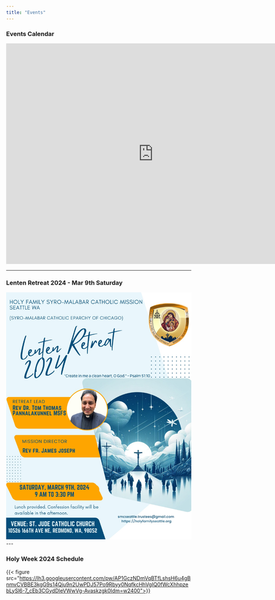 ```yaml
---
title: "Events"
---
```


<div>
    <h3>Events Calendar</h3>
    <div class="container-iframe">
        <iframe class="responsive-iframe" src="https://calendar.google.com/calendar/embed?src=c21jc2VhdHRsZS50cnVzdGVlc0BnbWFpbC5jb20&src=Y181OGFkM2FiNzMxM2U4OTRkZWYxMDFjNmE2MjNhZDBjYTE2N2QxMmU5NmVlZTUxYzdjMmVlY2VjNDU4NjcyMzc5QGdyb3VwLmNhbGVuZGFyLmdvb2dsZS5jb20" width="800" height="600" frameborder="0" scrolling="no"></iframe>
    </div>
</div>

---
### Lenten Retreat 2024 - Mar 9th Saturday

<img src="/img/retreat_mar_2024.jpg" width="auto" height="auto">
---

### Holy Week 2024 Schedule

{{< figure src="https://lh3.googleusercontent.com/pw/AP1GczNDmVqBTfLshsH6u4gBnmvCVBBE3kgG9s14Qju9n2UwPDJ57Po9Rbyy0NqfkcHhVgIQ0fWcXhhpzebLySl6-7_cEb3CGydDleVWwVg-Avaskzgk0Idm=w2400">}}
